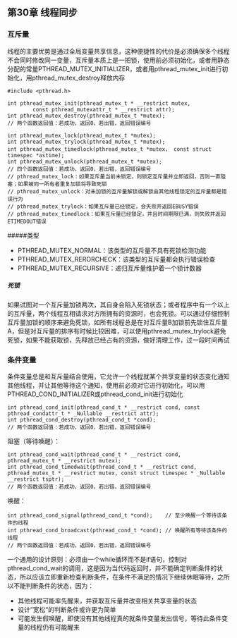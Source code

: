 ## 第30章 线程同步

### 互斥量

线程的主要优势是通过全局变量共享信息，这种便捷性的代价是必须确保多个线程不会同时修改同一变量，互斥量本质上是一把锁，使用前必须初始化，或者用静态分配的常量PTHREAD_MUTEX_INITIALIZER，或者用pthread_mutex_init进行初始化，用pthread_mutex_destroy释放内存

```
#include <pthread.h>

int pthread_mutex_init(pthread_mutex_t * __restrict mutex,
		const pthread_mutexattr_t * __restrict attr);
int pthread_mutex_destroy(pthread_mutex_t *mutex);
// 两个函数返回值：若成功，返回0，若出错，返回错误编号
```

```
int pthread_mutex_lock(pthread_mutex_t *mutex);
int pthread_mutex_trylock(pthread_mutex_t *mutex);
int pthread_mutex_timedlock(pthread_mutex_t *mutex， const struct timespec *astime);
int pthread_mutex_unlock(pthread_mutex_t *mutex);
// 四个函数返回值：若成功，返回0，若出错，返回错误编号
// pthread_mutex_lock：如果互斥量当前未锁定，则锁定互斥量并立即返回，否则一直阻塞；如果被同一所有者重复加锁将导致死锁
// pthread_mutex_unlock：对未加锁的互斥量解锁或解锁由其他线程锁定的互斥量都是错误行为
// pthread_mutex_trylock：如果互斥量已经锁定，会失败并返回EBUSY错误
// pthread_mutex_timedlock：如果互斥量已经锁定，并且时间期限已满，则失败并返回ETIMEDOUT错误
```

#####类型

* PTHREAD_MUTEX_NORMAL：该类型的互斥量不具有死锁检测功能
* PTHREAD_MUTEX_RERORCHECK：该类型的互斥量都会执行错误检查
* PTHREAD_MUTEX_RECURSIVE：递归互斥量维护着一个锁计数器

##### 死锁

如果试图对一个互斥量加锁两次，其自身会陷入死锁状态；或者程序中有一个以上的互斥量，两个线程互相请求对方所拥有的资源时，也会死锁。可以通过仔细控制互斥量加锁的顺序来避免死锁，如所有线程总是在对互斥量B加锁前先锁住互斥量A，但是对互斥量的排序有时候比较困难，可以使用pthread_mutex_trylock避免死锁，如果不能获取锁，先释放已经占有的资源，做好清理工作，过一段时间再试

### 条件变量

条件变量总是和互斥量结合使用，它允许一个线程就某个共享变量的状态变化通知其他线程，并让其他等待这个通知，使用前必须对它进行初始化，可以用PTHREAD_COND_INITIALIZER或pthread_cond_init进行初始化

```
int pthread_cond_init(pthread_cond_t * __restrict cond, const pthread_condattr_t * _Nullable __restrict attr);
int pthread_cond_destroy(pthread_cond_t *cond);		
// 两个函数返回值：若成功，返回0，若出错，返回错误编号
```

阻塞（等待唤醒）：

```
int pthread_cond_wait(pthread_cond_t * __restrict cond, pthread_mutex_t * __restrict mutex);
int pthread_cond_timedwait(pthread_cond_t * __restrict cond, pthread_mutex_t * __restrict mutex, const struct timespec * _Nullable __restrict tsptr);
// 两个函数返回值：若成功，返回0，若出错，返回错误编号
```

唤醒：

```
int pthread_cond_signal(pthread_cond_t *cond);	  // 至少唤醒一个等待该条件的线程
int pthread_cond_broadcast(pthread_cond_t *cond); // 唤醒所有等待该条件的线程
// 两个函数返回值：若成功，返回0，若出错，返回错误编号
```

一个通用的设计原则：必须由一个while循环而不是if语句，控制对pthread_cond_wait的调用，这是因为当代码返回时，并不能确定判断条件的状态，所以应该立即重新检查判断条件，在条件不满足的情况下继续休眠等待，之所以不能判断条件的状态，因为：

* 其他线程可能率先醒来，并获取互斥量并改变相关共享变量的状态
* 设计”宽松“的判断条件或许更为简单
* 可能发生假唤醒，即使没有其他线程真的就条件变量发出信号，等待此条件变量的线程仍有可能醒来